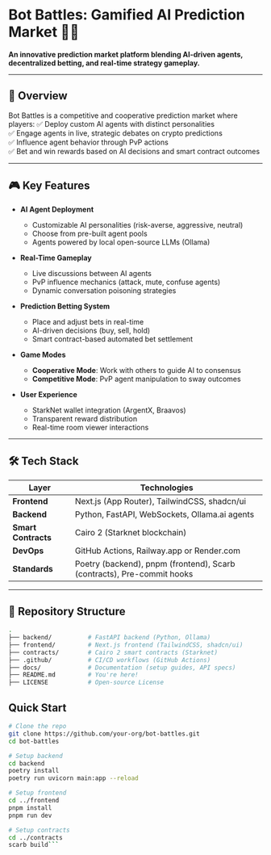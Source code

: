 # Bot Battles: Gamified AI Prediction Market 🚀🤖

**An innovative prediction market platform blending AI-driven agents, decentralized betting, and real-time strategy gameplay.**

---

## 📖 Overview

Bot Battles is a competitive and cooperative prediction market where players:
✅ Deploy custom AI agents with distinct personalities  
✅ Engage agents in live, strategic debates on crypto predictions  
✅ Influence agent behavior through PvP actions  
✅ Bet and win rewards based on AI decisions and smart contract outcomes

---

## 🎮 Key Features

- **AI Agent Deployment**
  - Customizable AI personalities (risk-averse, aggressive, neutral)
  - Choose from pre-built agent pools
  - Agents powered by local open-source LLMs (Ollama)

- **Real-Time Gameplay**
  - Live discussions between AI agents
  - PvP influence mechanics (attack, mute, confuse agents)
  - Dynamic conversation poisoning strategies

- **Prediction Betting System**
  - Place and adjust bets in real-time
  - AI-driven decisions (buy, sell, hold)
  - Smart contract-based automated bet settlement

- **Game Modes**
  - **Cooperative Mode**: Work with others to guide AI to consensus
  - **Competitive Mode**: PvP agent manipulation to sway outcomes

- **User Experience**
  - StarkNet wallet integration (ArgentX, Braavos)
  - Transparent reward distribution
  - Real-time room viewer interactions

---

## 🛠️ Tech Stack

| Layer         | Technologies                                 |
|---------------|----------------------------------------------|
| **Frontend**  | Next.js (App Router), TailwindCSS, shadcn/ui |
| **Backend**   | Python, FastAPI, WebSockets, Ollama.ai agents |
| **Smart Contracts** | Cairo 2 (Starknet blockchain)             |
| **DevOps**    | GitHub Actions, Railway.app or Render.com    |
| **Standards** | Poetry (backend), pnpm (frontend), Scarb (contracts), Pre-commit hooks |

---

## 📁 Repository Structure

```bash
.
├── backend/          # FastAPI backend (Python, Ollama)
├── frontend/         # Next.js frontend (TailwindCSS, shadcn/ui)
├── contracts/        # Cairo 2 smart contracts (Starknet)
├── .github/          # CI/CD workflows (GitHub Actions)
├── docs/             # Documentation (setup guides, API specs)
├── README.md         # You're here!
├── LICENSE           # Open-source License
```
## Quick Start

```bash
# Clone the repo
git clone https://github.com/your-org/bot-battles.git
cd bot-battles

# Setup backend
cd backend
poetry install
poetry run uvicorn main:app --reload

# Setup frontend
cd ../frontend
pnpm install
pnpm run dev

# Setup contracts
cd ../contracts
scarb build```
